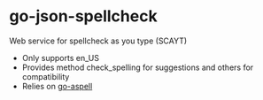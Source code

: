 # go-json-spellcheck
Web service for spellcheck as you type (SCAYT)

* Only supports en_US
* Provides method check_spelling for suggestions and others for compatibility
* Relies on [go-aspell](https://github.com/trustmaster/go-aspell)
